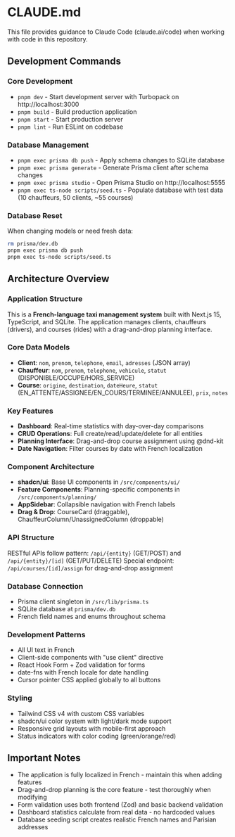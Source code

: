 # CLAUDE.md

This file provides guidance to Claude Code (claude.ai/code) when working with code in this repository.

## Development Commands

### Core Development
- `pnpm dev` - Start development server with Turbopack on http://localhost:3000
- `pnpm build` - Build production application
- `pnpm start` - Start production server
- `pnpm lint` - Run ESLint on codebase

### Database Management
- `pnpm exec prisma db push` - Apply schema changes to SQLite database
- `pnpm exec prisma generate` - Generate Prisma client after schema changes
- `pnpm exec prisma studio` - Open Prisma Studio on http://localhost:5555
- `pnpm exec ts-node scripts/seed.ts` - Populate database with test data (10 chauffeurs, 50 clients, ~55 courses)

### Database Reset
When changing models or need fresh data:
```bash
rm prisma/dev.db
pnpm exec prisma db push
pnpm exec ts-node scripts/seed.ts
```

## Architecture Overview

### Application Structure
This is a **French-language taxi management system** built with Next.js 15, TypeScript, and SQLite. The application manages clients, chauffeurs (drivers), and courses (rides) with a drag-and-drop planning interface.

### Core Data Models
- **Client**: `nom`, `prenom`, `telephone`, `email`, `adresses` (JSON array)
- **Chauffeur**: `nom`, `prenom`, `telephone`, `vehicule`, `statut` (DISPONIBLE/OCCUPE/HORS_SERVICE)
- **Course**: `origine`, `destination`, `dateHeure`, `statut` (EN_ATTENTE/ASSIGNEE/EN_COURS/TERMINEE/ANNULEE), `prix`, `notes`

### Key Features
- **Dashboard**: Real-time statistics with day-over-day comparisons
- **CRUD Operations**: Full create/read/update/delete for all entities
- **Planning Interface**: Drag-and-drop course assignment using @dnd-kit
- **Date Navigation**: Filter courses by date with French localization

### Component Architecture
- **shadcn/ui**: Base UI components in `/src/components/ui/`
- **Feature Components**: Planning-specific components in `/src/components/planning/`
- **AppSidebar**: Collapsible navigation with French labels
- **Drag & Drop**: CourseCard (draggable), ChauffeurColumn/UnassignedColumn (droppable)

### API Structure
RESTful APIs follow pattern: `/api/{entity}` (GET/POST) and `/api/{entity}/[id]` (GET/PUT/DELETE)
Special endpoint: `/api/courses/[id]/assign` for drag-and-drop assignment

### Database Connection
- Prisma client singleton in `/src/lib/prisma.ts`
- SQLite database at `prisma/dev.db`
- French field names and enums throughout schema

### Development Patterns
- All UI text in French
- Client-side components with "use client" directive
- React Hook Form + Zod validation for forms
- date-fns with French locale for date handling
- Cursor pointer CSS applied globally to all buttons

### Styling
- Tailwind CSS v4 with custom CSS variables
- shadcn/ui color system with light/dark mode support
- Responsive grid layouts with mobile-first approach
- Status indicators with color coding (green/orange/red)

## Important Notes
- The application is fully localized in French - maintain this when adding features
- Drag-and-drop planning is the core feature - test thoroughly when modifying
- Form validation uses both frontend (Zod) and basic backend validation
- Dashboard statistics calculate from real data - no hardcoded values
- Database seeding script creates realistic French names and Parisian addresses